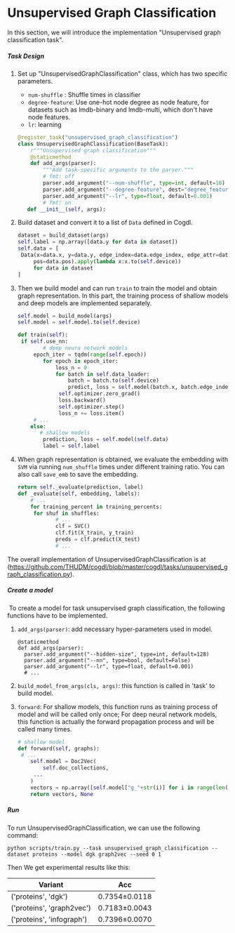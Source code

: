 Unsupervised Graph Classification
=================================

In this section, we will introduce the implementation "Unsupervised graph classification task". 

<h5>Task Design</h5>

1. Set up "UnsupervisedGraphClassification" class, which has two specific parameters.

   * `num-shuffle` : Shuffle times in classifier
   * `degree-feature`: Use one-hot node degree as node feature, for datasets such as lmdb-binary and lmdb-multi, which don't have node features.
   * `lr`: learning

   ```python
   @register_task("unsupervised_graph_classification")
   class UnsupervisedGraphClassification(BaseTask):
       r"""Unsupervised graph classification"""
       @staticmethod
       def add_args(parser):
           """Add task-specific arguments to the parser."""
           # fmt: off
           parser.add_argument("--num-shuffle", type=int, default=10)
           parser.add_argument("--degree-feature", dest="degree_feature", action="store_true")
           parser.add_argument("--lr", type=float, default=0.001)
           # fmt: on
      def __init__(self, args):
   ```

2. Build dataset and convert it to a list of `Data` defined in Cogdl.

   ```python
   dataset = build_dataset(args)
   self.label = np.array([data.y for data in dataset])
   self.data = [
   	Data(x=data.x, y=data.y, edge_index=data.edge_index, edge_attr=data.edge_attr,
   		pos=data.pos).apply(lambda x:x.to(self.device))
   		for data in dataset
   ]
   ```

3. Then we build model and can run `train` to train the model and obtain graph representation. In this part, the training process of shallow models and deep models are implemented separately.

   ```python
   self.model = build_model(args)
   self.model = self.model.to(self.device)
   
   def train(self):
   	if self.use_nn:
           # deep neura network models
   		epoch_iter = tqdm(range(self.epoch))
           for epoch in epoch_iter:
               loss_n = 0
               for batch in self.data_loader:
                   batch = batch.to(self.device)
                   predict, loss = self.model(batch.x, batch.edge_index, batch.batch)
               	self.optimizer.zero_grad()
               	loss.backward()
               	self.optimizer.step()
               	loss_n += loss.item()
   		# ... 
       else:
          # shallow models
           prediction, loss = self.model(self.data)
           label = self.label
   ```

4. When graph representation is obtained, we evaluate the embedding with `SVM` via running `num_shuffle` times under different training ratio. You can also call `save_emb` to save the embedding.

   ```python
   return self._evaluate(prediction, label)
   def _evaluate(self, embedding, labels):
       # ...
       for training_percent in training_percents:
       	for shuf in shuffles:
               # ...
               clf = SVC()
               clf.fit(X_train, y_train)
               preds = clf.predict(X_test)
               # ...
   ```

The overall implementation of UnsupervisedGraphClassification is at (https://github.com/THUDM/cogdl/blob/master/cogdl/tasks/unsupervised_graph_classification.py).

<h5>Create a model</h5>

​	To create a model for task unsupervised graph classification, the following functions have to be implemented.

1. `add_args(parser)`: add necessary hyper-parameters used in model.

   ```
   @staticmethod
   def add_args(parser):
   	 parser.add_argument("--hidden-size", type=int, default=128)
   	 parser.add_argument("--nn", type=bool, default=False)
   	 parser.add_argument("--lr", type=float, default=0.001)
   	 # ...
   ```

2. `build_model_from_args(cls, args)`: this function is called in 'task' to build model.

3. `forward`: For shallow models, this function runs as training process of model and will be called only once; For deep neural network models,  this function is actually the forward propagation process and will be called many times. 

   ```python
   # shallow model
   def forward(self, graphs):
   	# ...
       self.model = Doc2Vec(
           self.doc_collections,
   		...
       )
       vectors = np.array([self.model["g_"+str(i)] for i in range(len(graphs))])
       return vectors, None
   ```

<h5>Run</h5>

To run UnsupervisedGraphClassification, we can use the following command:

```
python scripts/train.py --task unsupervised_graph_classification --dataset proteins --model dgk graph2vec --seed 0 1
```

Then We get experimental results like this:

| Variant                   | Acc           |
| ------------------------- | ------------- |
| ('proteins', 'dgk')       | 0.7354±0.0118 |
| ('proteins', 'graph2vec') | 0.7183±0.0043 |
| ('proteins', 'infograph') | 0.7396±0.0070 |
